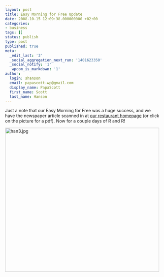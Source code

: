 ```yaml
---
layout: post
title: Easy Morning for Free Update
date: 2008-10-15 12:09:38.000000000 +02:00
categories:
- business
tags: []
status: publish
type: post
published: true
meta:
  _edit_last: '3'
  _social_aggregation_next_run: '1401623350'
  _social_notify: '1'
  _wpcom_is_markdown: '1'
author:
  login: shanson
  email: papascott-wp@gmail.com
  display_name: PapaScott
  first_name: Scott
  last_name: Hanson
---
```

<p>Just a note that our Easy Morning for Free was a huge success, and we have the newspaper article scanned in at <a href="http://www.mcdonalds-nordheide.de/2008/10/easy-morning-for-free-ein-voller-erfolg/">our restaurant homepage</a> (or click on the picture for a pdf). Now for a couple days of R and R!</p>
<p><a href="http://www.mcdonalds-nordheide.de/wordpress/wp-content/uploads/2008/10/hanbericht-web.pdf"><img src="http://www.mcdonalds-nordheide.de/wordpress/wp-content/uploads/2008/10/han3.jpg" alt="han3.jpg" border="0" width="500" height="468" /></a></p>
